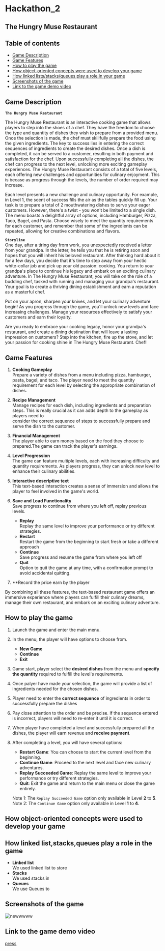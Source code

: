 # Hackathon_2

The Hungry Muse Restaurant
------------------------------------------------------------
## Table of contents ## 
- [Game Description](#Game-Description)
- [Game Features](#Game-Features)
- [How to play the game](#How-to-play-the-game)
- [How object-oriented concepts were used to develop your game](#How-object-oriented-concepts-were-used-to-develop-your-game)
- [How linked lists/stacks/queues play a role in your game](#How-linked-lists/stacks/queues-play-a-role-in-your-game)
- [Screenshots of the game](#Screenshots-of-the-game)
- [Link to the game demo video](#Link-to-the-game-demo-video)

## Game Description
**`The Hungry Muse Restaurant`**

The Hungry Muse Restaurant is an interactive cooking game that allows players to step into the shoes of a chef. They have the freedom to choose the type and quantity of dishes they wish to prepare from a provided menu. Once the selection is made, the chef must skillfully prepare the food using the given ingredients. The key to success lies in entering the correct sequences of ingredients to create the desired dishes. Once a dish is completed, it can be served to a customer, resulting in both payment and satisfaction for the chef. Upon successfully completing all the dishes, the chef can progress to the next level, unlocking more exciting gameplay experiences. The Hungry Muse Restaurant consists of a total of five levels, each offering new challenges and opportunities for culinary enjoyment. This is becase as progress through the levels, the number of order required may increase.

Each level presents a new challenge and culinary opportunity. For example, in Level 1, the scent of success fills the air as the tables quickly fill up. Your task is to prepare a total of 2 mouthwatering dishes to serve your eager customers. However, there's a twist - you won't be limited to a single dish. The menu boasts a delightful array of options, including Hamburger, Pizza, Taco, Bagel, and Pasta. Choose wisely to meet the quantity requirements for each customer, and remember that some of the ingredients can be repeated, allowing for creative combinations and flavors.

**`Storyline`**<br>
One day, after a tiring day from work, you unexpectedly received a letter from your grandpa. In the letter, he tells you that he is retiring soon and hopes that you will inherit his beloved restaurant. After thinking hard about it for a few days, you decide that it's time to step away from your hectic white-collar job and pick up your old passion: cooking. You return to your grandpa's place to continue his legacy and embark on an exciting culinary adventure. In The Hungry Muse Restaurant, you will take on the role of a budding chef, tasked with running and managing your grandpa's restaurant. Your goal is to create a thriving dining establishment and earn a reputation as a masterful chef.

Put on your apron, sharpen your knives, and let your culinary adventure begin! As you progress through the game, you'll unlock new levels and face increasing challenges. Manage your resources effectively to satisfy your customers and earn their loyalty.

Are you ready to embrace your cooking legacy, honor your grandpa's restaurant, and create a dining destination that will leave a lasting impression on customers? Step into the kitchen, fire up the stove, and let your passion for cooking shine in The Hungry Muse Restaurant. Chef!


## Game Features

1. **Cooking Gameplay**<br>
   Prepare a variety of dishes from a menu including pizza, hamburger, pasta, bagel, and taco. The player need to meet the quantity requirement for each level by 
   selecting the appropriate combination of dishes.

2. **Recipe Management**<br>
   Manage recipes for each dish, including ingredients and preparation steps. This is really crucial as it can adds depth to the gameplay as players need to       
   consider the correct sequence of steps to successfully prepare and serve the dish to the customer.

3. **Financial Management**<br>
   The player able to earn money based on the food they choose to prepared.The game can track the player's earnings.

4. **Level Progression**<br>
   The game can feature multiple levels, each with increasing difficulty and quantity requirements. As players progress, they can unlock new level to enhance their 
   culinary abilities.

5. **Interactive descriptive text**<br>
    This text-based interaction creates a sense of immersion and allows the player to feel involved in the game's world.
   
6. **Save and Load Functionality**<br>
   Save progress to continue from where you left off, replay previous levels.
      - **Replay**<br>
        Replay the same level to improve your performance or try different strategies.
      - **Restart**<br>
        Restart the game from the beginning to start fresh or take a different approach<br>
      - **Continue**<br>
        Save progress and resume the game from where you left off
      - **Quit**<br>
        Option to quit the game at any time, with a confirmation prompt to avoid accidental quitting.
7. **Record the price earn by the player
   
By combining all these features, the text-based restaurant game offers an immersive experience where players can fulfill their culinary dreams, manage their own restaurant, and embark on an exciting culinary adventure.

## How to play the game 
1. Launch the game and enter the main menu.
2. In the menu, the player will have options to choose from.
   - **New Game**
   - **Continue**
   - **Exit**
3. Game start, player select the **desired dishes** from the menu and **specify the quantity** required to fulfill the level's requirements.
4. Once palyer have made your selection, the game will provide a list of ingredients needed for the chosen dishes.
5. Player need to enter the **correct sequence** of ingredients in order to successfully prepare the dishes
6. Pay close attention to the order and be precise. If the sequence entered is incorrect, players will need to re-enter it until it is correct.
7. When player have completed a level and successfully prepared all the dishes, the player will earn revenue and **receive payment**.
8. After completing a level, you will have several options:
      - **Restart Game**: You can choose to start the current level from the beginning.
      - **Continue Game**: Proceed to the next level and face new culinary adventures.
      - **Replay Succeeded Game**: Replay the same level to improve your performance or try different strategies.
      - **Quit**: Exit the game and return to the main menu or close the game entirely. <br>
      
   Note 1: The `Replay Succeeded Game` option only available in Level **2** to **5**. <br>
   Note 2: The `Continue Game` option only available in Level **1** to **4**. <br>

## How object-oriented concepts were used to develop your game 

## How linked list,stacks,queues play a role in the game 
- **Linked list**<br>
We used linked list to store
- **Stacks**<br>
We used stacks in
- **Queues**<br>
We use Queues to
## Screenshots of the game 
![newwwww](https://github.com/jiajoo-alt/Hackathon_2/assets/120643036/46ccf9f8-0d89-4564-b2fe-03f63a303ab1)

## Link to the game demo video
[press](https://docs.github.com/en/get-started/writing-on-github/getting-started-with-writing-and-formatting-on-github/basic-writing-and-formatting-syntax#uploading-assets) 
